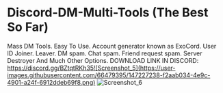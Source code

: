 # Discord-DM-Multi-Tools (The Best So Far) 
Mass DM Tools. Easy To Use. Account generator known as ExoCord. User ID Joiner. Leaver. DM spam. Chat spam. Friend request spam. Server Destroyer And Much Other Options.  DOWNLOAD LINK IN DISCORD: https://discord.gg/BZtqtRKh35![Screenshot_5](https://user-images.githubusercontent.com/66479395/147227238-f2aab034-4e9c-4901-a24f-6912ddeb69f8.png)
![Screenshot_6](https://user-images.githubusercontent.com/66479395/147227246-c8f5f7bf-447e-4ccf-a253-6ba82bebe8fe.png)
